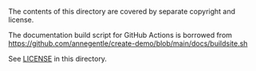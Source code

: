 The contents of this directory are covered by separate copyright and license.

The documentation build script for GitHub Actions is borrowed from
https://github.com/annegentle/create-demo/blob/main/docs/buildsite.sh

See [LICENSE](./LICENSE) in this directory.
